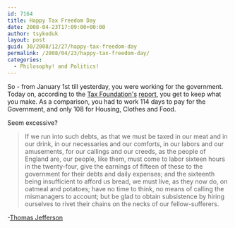 ```yaml
---
id: 7164
title: Happy Tax Freedom Day
date: 2008-04-23T17:09:00+00:00
author: tsykoduk
layout: post
guid: 30/2008/12/27/happy-tax-freedom-day
permalink: /2008/04/23/happy-tax-freedom-day/
categories:
  - Philosophy! and Politics!
---
```

<p>So - from January 1st till yesterday, you were working for the government. Today on, according to the <a href="http://www.taxfoundation.org/">Tax Foundation's</a> <a href="http://www.taxfoundation.org/publications/show/93.html">report</a>, you get to keep what you make. As a comparison, you had to work 114 days to pay for the Government, and only 108 for Housing, Clothes and Food.</p>


<p>Seem excessive?</p>


<blockquote>If we run into such debts, as that we must be taxed in our meat and in our drink, in our necessaries and our comforts, in our labors and our amusements, for our callings and our creeds, as the people of England are, our people, like them, must come to labor sixteen hours in the twenty-four, give the earnings of fifteen of these to the government for their debts and daily expenses; and the sixteenth being insufficient to afford us bread, we must live, as they now do, on oatmeal and potatoes; have no time to think, no means of calling the mismanagers to account; but be glad to obtain subsistence by hiring ourselves to rivet their chains on the necks of our fellow-sufferers.</blockquote>

<p>-<a href="http://etext.virginia.edu/jefferson/quotations/jeff1340.htm">Thomas Jefferson</a></p>
